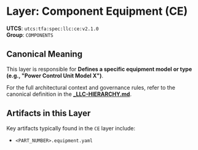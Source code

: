 # Layer: Component Equipment (CE)

**UTCS**: `utcs:tfa:spec:llc:ce:v2.1.0`  
**Group**: `COMPONENTS`

## Canonical Meaning

This layer is responsible for **Defines a specific equipment model or type (e.g., "Power Control Unit Model X")**.

For the full architectural context and governance rules, refer to the canonical definition in the
[**_LLC-HIERARCHY.md**](../../../../_LLC-HIERARCHY.md#33-components-group).

## Artifacts in this Layer

Key artifacts typically found in the `CE` layer include:
- `<PART_NUMBER>.equipment.yaml`